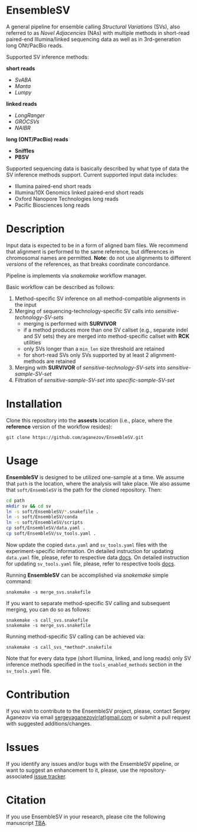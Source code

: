 EnsembleSV
=
A general pipeline for ensemble calling *Structural Variations* (SVs), also referred to as *Novel Adjacencies* (NAs) with multiple methods 
in short-read paired-end Illumina/linked sequencing data as well as in 3rd-generation long ONt/PacBio reads.

Supported SV inference methods:

**short reads**
* *SvABA*
* *Manta*
* *Lumpy*

**linked reads**
* *LongRanger*
* *GROCSVs*
* *NAIBR*

**long (ONT/PacBio) reads**
* **Sniffles**
* **PBSV**

Supported sequencing data is basically described by what type of data the SV inference methods support. 
Current supported input data includes:
* Illumina paired-end short reads
* Illumina/10X Genomics linked paired-end short reads
* Oxford Nanopore Technologies long reads
* Pacific Biosciences long reads

Description
= 

Input data is expected to be in a form of aligned bam files. 
We recommend that alignment is performed to the same reference, but differences in chromosomal names are permitted.
**Note**: do not use alignments to different *versions* of the references, as that breaks coordinate concordance.

Pipeline is implements via *snakemake* workflow manager.

Basic workflow can be described as follows:
1. Method-specific SV inference on all method-compatible alignments in the input
2. Merging of sequencing-technology-specific SV calls into *sensitive-technology-SV-sets*
    * merging is performed with **SURVIVOR**
    * if a method produces more than one SV callset (e.g., separate indel and SV sets) they are merged into method-specific callset with **RCK** utilities 
    * only SVs longer than a `min_len` size threshold are retained
    * for short-read SVs only SVs supported by at least 2 alignment-methods are retained
3. Merging with **SURVIVOR** of *sensitive-technology-SV-sets* into *sensitive-sample-SV-set*
4. Filtration of *sensitive-sample-SV-set* into *specific-sample-SV-set*
     

Installation
=

Clone this repository into the **assests** location (i.e., place, where the **reference** version of the workflow resides):

````
git clone https://github.com/aganezov/EnsembleSV.git
```` 

Usage
=
**EnsembleSV** is designed to be utilized one-sample at a time.
We assume that `path` is the location, where the analysis will take place. 
We also assume that `soft/EnsembleSV` is the path for the cloned repository.
Then:
````bash
cd path
mkdir sv && cd sv
ln -s soft/EnsembleSV/*.snakefile .
ln -s soft/EnsembleSV/conda
ln -s soft/EnsembleSV/scripts
cp soft/EnsembleSV/data.yaml .
cp soft/EnsembleSV/sv_tools.yaml .
````

Now update the copied `data.yaml` and `sv_tools.yaml` files with the experiment-specific information. 
On detailed instruction for updating `data.yaml` file, please, refer to respective data [docs](./docs/data.md).
On detailed instruction for updating `sv_tools.yaml` file, please, refer to respective tools [docs](./docs/sv_tools.md).

Running **EnsembleSV** can be accomplished via *snakemake* simple command:
````
snakemake -s merge_svs.snakefile
````

If you want to separate method-specific SV calling and subsequent merging, you can do so as follows:
````
snakemake -s call_svs.snakefile
snakemake -s merge_svs.snakefile
```` 

Running method-specific SV calling can be achieved via:
````
snakemake -s call_svs_*method*.snakefile
````

Note that for every data type (short Illumina, linked, and long reads) only SV inference methods specified in the `tools_enabled_methods` section in the `sv_tools.yaml` file.  

Contribution
=
If you wish to contribute to the EnsembleSV project, please, contact Sergey Aganezov via email [sergeyaganezovjr(at)gmail.com](mailto:segreyaganezovjr@gmail.com) or submit a pull request with suggested additions/changes.

Issues
=
If you identify any issues and/or bugs with the EnsembleSV pipeline, or want to suggest an enhancement to it, please, use the repository-associated [issue tracker](https://github.com/aganezov/EnsembleSV/issues).  

Citation
=
If you use EnsembleSV in your research, please cite the following manuscript [TBA]().